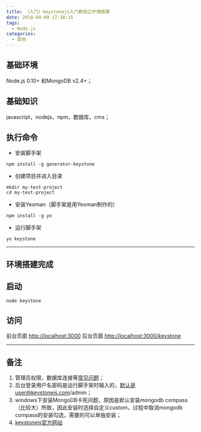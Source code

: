 ```yaml
---
title: （入门）keystonejs入门教程之环境搭建
date: 2018-04-09 17:30:15
tags:
  - Node.js
categories:
  - 其他
---
```

## 基础环境 ##
Node.js 0.10+ 和MongoDB v2.4+；
## 基础知识 ##
javascript，nodejs，npm，数据库，cms；
## 执行命令 ##

 - 安装脚手架
```
npm install -g generator-keystone
```
 - 创建项目并进入目录

```
mkdir my-test-project
cd my-test-project
```

 - 安装Yeoman（脚手架是用Yeoman制作的）

```
npm install -g yo
```

 - 运行脚手架

```
yo keystone
```

----------
环境搭建完成
----------


## 启动 ##

```
node keystone
```
## 访问 ##
前台页面
[http://localhost:3000][1]
后台页面
[http://localhost:3000/keystone][2]


----------


## 备注 ##

 1. 管理员权限，数据库连接等[常见问题][3]；
 2. 后台登录用户名密码是运行脚手架时输入的，默认是user@keystonejs.com/admin；
 3. windows下安装MongoDB卡死问题，原因是默认安装mongodb compass（比较大）所致，因此安装时选择自定义custom，过程中取消mongodb compass的安装勾选，需要的可以单独安装；
 4. [keystonejs官方网站][4]


  [1]: http://localhost:3000
  [2]: http://localhost:3000/keystone
  [3]: http://keystonejs.com/getting-started/
  [4]: http://keystonejs.com/